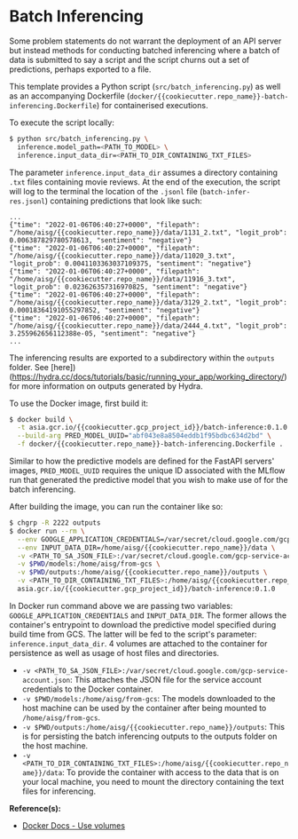 # Batch Inferencing

Some problem statements do not warrant the deployment of an API server
but instead methods for conducting batched inferencing where a batch
of data is submitted to say a script and the script churns out
a set of predictions, perhaps exported to a file.

This template provides a Python script (`src/batch_inferencing.py`)
as well as an accompanying
Dockerfile (`docker/{{cookiecutter.repo_name}}-batch-inferencing.Dockerfile`)
for containerised executions.

To execute the script locally:

```bash
$ python src/batch_inferencing.py \
  inference.model_path=<PATH_TO_MODEL> \
  inference.input_data_dir=<PATH_TO_DIR_CONTAINING_TXT_FILES>
```

The parameter `inference.input_data_dir` assumes a directory
containing `.txt` files containing movie reviews. At the end of the
execution, the script will log to the terminal the location of the
`.jsonl` file (`batch-infer-res.jsonl`) containing predictions that
look like such:

```jsonl
...
{"time": "2022-01-06T06:40:27+0000", "filepath": "/home/aisg/{{cookiecutter.repo_name}}/data/1131_2.txt", "logit_prob": 0.006387829780578613, "sentiment": "negative"}
{"time": "2022-01-06T06:40:27+0000", "filepath": "/home/aisg/{{cookiecutter.repo_name}}/data/11020_3.txt", "logit_prob": 0.0041103363037109375, "sentiment": "negative"}
{"time": "2022-01-06T06:40:27+0000", "filepath": "/home/aisg/{{cookiecutter.repo_name}}/data/11916_3.txt", "logit_prob": 0.023626357316970825, "sentiment": "negative"}
{"time": "2022-01-06T06:40:27+0000", "filepath": "/home/aisg/{{cookiecutter.repo_name}}/data/3129_2.txt", "logit_prob": 0.00018364191055297852, "sentiment": "negative"}
{"time": "2022-01-06T06:40:27+0000", "filepath": "/home/aisg/{{cookiecutter.repo_name}}/data/2444_4.txt", "logit_prob": 3.255962656112388e-05, "sentiment": "negative"}
...
```

The inferencing results are exported to a subdirectory within the
`outputs` folder. See
[here])(https://hydra.cc/docs/tutorials/basic/running_your_app/working_directory/)
for more information on outputs generated by Hydra.

To use the Docker image, first build it:

```bash
$ docker build \
  -t asia.gcr.io/{{cookiecutter.gcp_project_id}}/batch-inference:0.1.0 \
  --build-arg PRED_MODEL_UUID="abf043e8a8504eddb1f95bdbc634d2bd" \
  -f docker/{{cookiecutter.repo_name}}-batch-inferencing.Dockerfile .
```

Similar to how the predictive models are defined for the FastAPI
servers' images, `PRED_MODEL_UUID` requires the unique ID associated
with the MLflow run that generated the predictive model that you wish
to make use of for the batch inferencing.

After building the image, you can run the container like so:

```bash
$ chgrp -R 2222 outputs
$ docker run --rm \
  --env GOOGLE_APPLICATION_CREDENTIALS=/var/secret/cloud.google.com/gcp-service-account.json \
  --env INPUT_DATA_DIR=/home/aisg/{{cookiecutter.repo_name}}/data \
  -v <PATH_TO_SA_JSON_FILE>:/var/secret/cloud.google.com/gcp-service-account.json \
  -v $PWD/models:/home/aisg/from-gcs \
  -v $PWD/outputs:/home/aisg/{{cookiecutter.repo_name}}/outputs \
  -v <PATH_TO_DIR_CONTAINING_TXT_FILES>:/home/aisg/{{cookiecutter.repo_name}}/data \
  asia.gcr.io/{{cookiecutter.gcp_project_id}}/batch-inference:0.1.0
```

In Docker run command above we are passing two variables:
`GOOGLE_APPLICATION_CREDENTIALS` and `INPUT_DATA_DIR`.
The former allows the container's entrypoint to download the
predictive model specified during build time from GCS. The latter
will be fed to the script's parameter: `inference.input_data_dir`.
4 volumes are attached to the container for persistence as well as
usage of host files and directories.

- `-v <PATH_TO_SA_JSON_FILE>:/var/secret/cloud.google.com/gcp-service-account.json`:
  This attaches the JSON file for the service account credentials to
  the Docker container.
- `-v $PWD/models:/home/aisg/from-gcs`: The models downloaded to the
  host machine can be used by the container after being mounted to
  `/home/aisg/from-gcs`.
- `-v $PWD/outputs:/home/aisg/{{cookiecutter.repo_name}}/outputs`:
  This is for persisting the batch inferencing outputs to the outputs
  folder on the host machine.
- `-v <PATH_TO_DIR_CONTAINING_TXT_FILES>:/home/aisg/{{cookiecutter.repo_name}}/data`:
  To provide the container with access to the data that is on your local
  machine, you need to mount the directory containing the text
  files for inferencing.

__Reference(s):__

- [Docker Docs - Use volumes](https://docs.docker.com/storage/volumes/)
